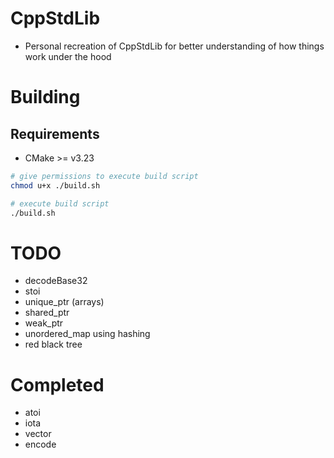 # CppStdLib

- Personal recreation of CppStdLib for better understanding of how things work under the hood

# Building

## Requirements

- CMake >= v3.23

```bash
# give permissions to execute build script
chmod u+x ./build.sh

# execute build script
./build.sh
```

# TODO

- decodeBase32
- stoi
- unique_ptr (arrays)
- shared_ptr
- weak_ptr
- unordered_map using hashing
- red black tree

# Completed
- atoi
- iota
- vector
- encode
